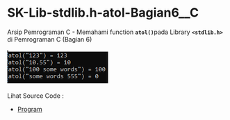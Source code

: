 # SK-Lib-stdlib.h-atol-Bagian6__C
Arsip Pemrograman C - Memahami function <code><b>atol()</b></code>pada Library <code><b>&lt;stdlib.h></b></code> di Pemrograman C (Bagian 6)<br><br>
<img src="https://github.com/RizkyKhapidsyah/SK-Lib-stdlib.h-atol-Bagian6__C/blob/master/SK-Lib-stdlib.h-atol-Bagian6__C/x64/result/001.PNG"><br><br>
Lihat Source Code : <br>
- <a href="https://github.com/RizkyKhapidsyah/SK-Lib-stdlib.h-atol-Bagian6__C/blob/master/SK-Lib-stdlib.h-atol-Bagian6__C/Source.c">Program</a>
